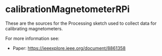 # calibrationMagnetometerRPi
These are the sources for the Processing sketch used to collect data for calibrating magnetometers.

For more information see:
- Paper: https://ieeexplore.ieee.org/document/8861358
